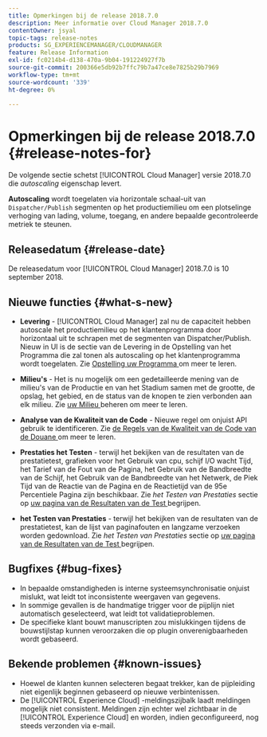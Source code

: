 ```yaml
---
title: Opmerkingen bij de release 2018.7.0
description: Meer informatie over Cloud Manager 2018.7.0
contentOwner: jsyal
topic-tags: release-notes
products: SG_EXPERIENCEMANAGER/CLOUDMANAGER
feature: Release Information
exl-id: fc0214b4-d138-470a-9b04-191224927f7b
source-git-commit: 200366e5db92b7ffc79b7a47ce8e7825b29b7969
workflow-type: tm+mt
source-wordcount: '339'
ht-degree: 0%

---
```


# Opmerkingen bij de release 2018.7.0 {#release-notes-for}

De volgende sectie schetst [!UICONTROL Cloud Manager] versie 2018.7.0 die *autoscaling* eigenschap levert.

**Autoscaling** wordt toegelaten via horizontale schaal-uit van `Dispatcher/Publish` segmenten op het productiemilieu om een plotselinge verhoging van lading, volume, toegang, en andere bepaalde gecontroleerde metriek te steunen.

## Releasedatum {#release-date}

De releasedatum voor [!UICONTROL Cloud Manager] 2018.7.0 is 10 september 2018.

## Nieuwe functies {#what-s-new}

* **Levering** - [!UICONTROL Cloud Manager] zal nu de capaciteit hebben autoscale het productiemilieu op het klantenprogramma door horizontaal uit te schrapen met de segmenten van Dispatcher/Publish. Nieuw in UI is de sectie van de Levering in de Opstelling van het Programma die zal tonen als autoscaling op het klantenprogramma wordt toegelaten. Zie [ Opstelling uw Programma ](/help/getting-started/program-setup.md) om meer te leren.

* **Milieu&#39;s** - Het is nu mogelijk om een gedetailleerde mening van de milieu&#39;s van de Productie en van het Stadium samen met de grootte, de opslag, het gebied, en de status van de knopen te zien verbonden aan elk milieu. Zie [ uw Milieu ](/help/using/managing-environments.md) beheren om meer te leren.

* **Analyse van de Kwaliteit van de Code** - Nieuwe regel om onjuist API gebruik te identificeren. Zie [ de Regels van de Kwaliteit van de Code van de Douane ](/help/using/custom-code-quality-rules.md) om meer te leren.

* **Prestaties het Testen** - terwijl het bekijken van de resultaten van de prestatietest, grafieken voor het Gebruik van cpu, schijf I/O wacht Tijd, het Tarief van de Fout van de Pagina, het Gebruik van de Bandbreedte van de Schijf, het Gebruik van de Bandbreedte van het Netwerk, de Piek Tijd van de Reactie van de Pagina en de Reactietijd van de 95e Percentiele Pagina zijn beschikbaar. Zie *het Testen van Prestaties* sectie op [ uw pagina van de Resultaten van de Test ](/help/using/code-quality-testing.md) begrijpen.

* **het Testen van Prestaties** - terwijl het bekijken van de resultaten van de prestatietest, kan de lijst van paginafouten en langzame verzoeken worden gedownload. Zie *het Testen van Prestaties* sectie op [ uw pagina van de Resultaten van de Test ](/help/using/code-quality-testing.md) begrijpen.

## Bugfixes {#bug-fixes}

* In bepaalde omstandigheden is interne systeemsynchronisatie onjuist mislukt, wat leidt tot inconsistente weergaven van gegevens.
* In sommige gevallen is de handmatige trigger voor de pijplijn niet automatisch geselecteerd, wat leidt tot validatieproblemen.
* De specifieke klant bouwt manuscripten zou mislukkingen tijdens de bouwstijlstap kunnen veroorzaken die op plugin onverenigbaarheden wordt gebaseerd.

## Bekende problemen {#known-issues}

* Hoewel de klanten kunnen selecteren begaat trekker, kan de pijpleiding niet eigenlijk beginnen gebaseerd op nieuwe verbintenissen.
* De [!UICONTROL Experience Cloud] -meldingszijbalk laadt meldingen mogelijk niet consistent. Meldingen zijn echter wel zichtbaar in de [!UICONTROL Experience Cloud] en worden, indien geconfigureerd, nog steeds verzonden via e-mail.
